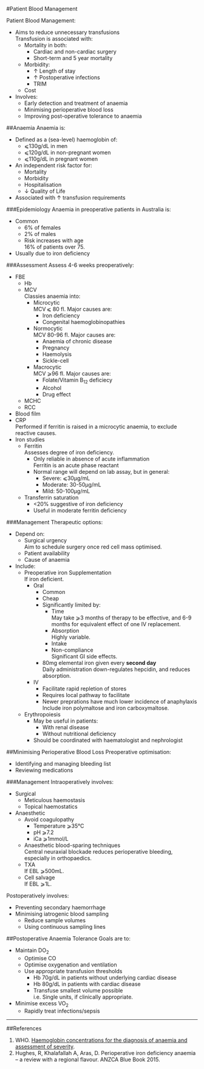 #Patient Blood Management

Patient Blood Management:
* Aims to reduce unnecessary transfusions  
Transfusion is associated with:
	* Mortality in both:
		* Cardiac and non-cardiac surgery
		* Short-term and 5 year mortality
	* Morbidity:
		* ↑ Length of stay
		* ↑ Postoperative infections
		* TRIM
	* Cost
* Involves:
	* Early detection and treatment of anaemia
	* Minimising perioperative blood loss
	* Improving post-operative tolerance to anaemia



##Anaemia
Anaemia is:
* Defined as a (sea-level) haemoglobin of:
	* ⩽130g/dL in men
	* ⩽120g/dL in non-pregnant women
	* ⩽110g/dL in pregnant women
* An independent risk factor for:
	* Mortality
	* Morbidity
	* Hospitalisation
	* ↓ Quality of Life
* Associated with ↑ transfusion requirements  


###Epidemiology
Anaemia in preoperative patients in Australia is:
* Common
	* 6% of females
	* 2% of males
	* Risk increases with age  
	16% of patients over 75.
* Usually due to iron deficiency

###Assessment
Assess 4-6 weeks preoperatively:
* FBE  
	* Hb
	* MCV  
	Classies anaemia into:
		* Microcytic  
		MCV ⩽ 80 fl. Major causes are:
			* Iron deficiency
			* Congenital haemoglobinopathies
		* Normocytic  
		MCV 80-96 fl. Major causes are:
			* Anaemia of chronic disease
			* Pregnancy
			* Haemolysis
			* Sickle-cell
		* Macrocytic  
		MCV ⩾96 fl. Major causes are:
			* Folate/Vitamin B<sub>12</sub> deficiecy
			* Alcohol
			* Drug effect
	* MCHC
	* RCC
* Blood film
* CRP  
Performed if ferritin is raised in a microcytic anaemia, to exclude reactive causes.
* Iron studies
	* Ferritin  
	Assesses degree of iron deficiency.
		* Only reliable in absence of acute inflammation  
		Ferritin is an acute phase reactant
		* Normal range will depend on lab assay, but in general:
			* Severe: ⩽30μg/mL
			* Moderate: 30-50μg/mL
			* Mild: 50-100μg/mL
	* Transferrin saturation
		* <20% suggestive of iron deficiency
		* Useful in moderate ferritin deficiency


###Management
Therapeutic options:
* Depend on:
	* Surgical urgency  
	Aim to schedule surgery once red cell mass optimised.
	* Patient availability
	* Cause of anaemia
* Include:
	* Preoperative iron Supplementation  
	If iron deficient.
		* Oral
			* Common
			* Cheap
			* Significantly limited by:
				* Time  
				May take ⩾3 months of therapy to be effective, and 6-9 months for equivalent effect of one IV replacement.
				* Absorption  
				Highly variable.
				* Intake
				* Non-compliance  
				Significant GI side effects.
			* 80mg elemental iron given every **second day**  
			Daily administration down-regulates hepcidin, and reduces absorption.
		* IV
			* Facilitate rapid repletion of stores
			* Requires local pathway to facilitate
			* Newer preprations have much lower incidence of anaphylaxis  
			Include iron polymaltose and iron carboxymaltose.
	* Erythropoiesis
		* May be useful in patients:
			* With renal disease
			* Without nutritional deficiency
		* Should be coordinated with haematologist and nephrologist

##Minimising Perioperative Blood Loss
Preoperative optimisation:
* Identifying and managing bleeding list
* Reviewing medications

###Management
Intraoperatively involves:
* Surgical
	* Meticulous haemostasis
	* Topical haemostatics
* Anaesthetic
	* Avoid coagulopathy
		* Temperature ⩾35°C
		* pH ⩾7.2
		* iCa ⩾1mmol/L
	* Anaesthetic blood-sparing techniques  
	Central neuraxial blockade reduces perioperative bleeding, especially in orthopaedics.
	* TXA  
	If EBL ⩾500mL.
	* Cell salvage  
	If EBL ⩾1L.


Postoperatively involves:
* Preventing secondary haemorrhage
* Minimising iatrogenic blood sampling
	* Reduce sample volumes
	* Using continuous sampling lines

##Postoperative Anaemia Tolerance
Goals are to:
* Maintain DO<sub>2</sub>
	* Optimise CO
	* Optimise oxygenation and ventilation
	* Use appropriate transfusion thresholds  
		* Hb 70g/dL in patients without underlying cardiac disease
		* Hb 80g/dL in patients with cardiac disease
		* Transfuse smallest volume possible  
		i.e. Single units, if clinically appropriate.
* Minimise excess VO<sub>2</sub>
	* Rapidly treat infections/sepsis


---
##References
1. WHO. [Haemoglobin concentrations for the diagnosis of anaemia and assessment of severity](https://www.who.int/vmnis/indicators/haemoglobin.pdf). 
2. Hughes, R, Khalafallah A, Aras, D. Perioperative iron deficiency anaemia – a review with a regional flavour. ANZCA Blue Book 2015.